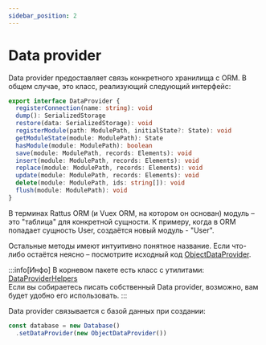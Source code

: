 ```yaml
---
sidebar_position: 2
---
```

# Data provider

Data provider предоставляет связь конкретного хранилища с ORM. В общем случае, это класс, реализующий
следующий интерфейс:

```typescript
export interface DataProvider {
  registerConnection(name: string): void
  dump(): SerializedStorage
  restore(data: SerializedStorage): void
  registerModule(path: ModulePath, initialState?: State): void
  getModuleState(module: ModulePath): State
  hasModule(module: ModulePath): boolean
  save(module: ModulePath, records: Elements): void
  insert(module: ModulePath, records: Elements): void
  replace(module: ModulePath, records: Elements): void
  update(module: ModulePath, records: Elements): void
  delete(module: ModulePath, ids: string[]): void
  flush(module: ModulePath): void
}
```

В терминах Rattus ORM (и Vuex ORM, на котором он основан) модуль – это "таблица" для конкретной сущности. 
К примеру, когда в ORM попадает сущность User, создаётся новый модуль - "User". 

Остальные методы имеют интуитивно понятное название. Если что-либо остаётся неясно – посмотрите 
исходный код [ObjectDataProvider](https://github.com/lyohaplotinka/rattus-orm/blob/main/packages/core/src/data/object-data-provider.ts). 

:::info[Инфо]
В корневом пакете есть класс с утилитами: [DataProviderHelpers](https://github.com/lyohaplotinka/rattus-orm/blob/main/packages/core/src/data/data-provider-helpers.ts)  
Если вы собираетесь писать собственный Data provider, возможно, вам будет удобно его использовать.
:::

Data provider связывается с базой данных при создании:

```typescript
const database = new Database()
  .setDataProvider(new ObjectDataProvider())
```
